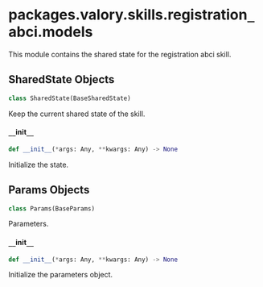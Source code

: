 <a id="packages.valory.skills.registration_abci.models"></a>

# packages.valory.skills.registration`_`abci.models

This module contains the shared state for the registration abci skill.

<a id="packages.valory.skills.registration_abci.models.SharedState"></a>

## SharedState Objects

```python
class SharedState(BaseSharedState)
```

Keep the current shared state of the skill.

<a id="packages.valory.skills.registration_abci.models.SharedState.__init__"></a>

#### `__`init`__`

```python
def __init__(*args: Any, **kwargs: Any) -> None
```

Initialize the state.

<a id="packages.valory.skills.registration_abci.models.Params"></a>

## Params Objects

```python
class Params(BaseParams)
```

Parameters.

<a id="packages.valory.skills.registration_abci.models.Params.__init__"></a>

#### `__`init`__`

```python
def __init__(*args: Any, **kwargs: Any) -> None
```

Initialize the parameters object.

